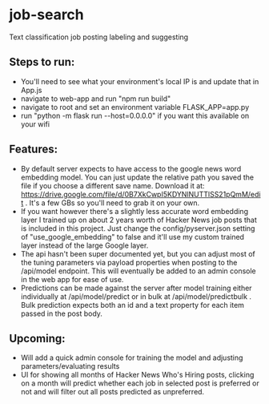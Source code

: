 # job-search
Text classification job posting labeling and suggesting

## Steps to run:
- You'll need to see what your environment's local IP is and update that in App.js
- navigate to web-app and run "npm run build"
- navigate to root and set an environment variable FLASK_APP=app.py
- run "python -m flask run --host=0.0.0.0" if you want this available on your wifi

## Features:
- By default server expects to have access to the google news word embedding model. You can just update the relative path you saved the file if you choose a different save name. Download it at: https://drive.google.com/file/d/0B7XkCwpI5KDYNlNUTTlSS21pQmM/edit . It's a few GBs so you'll need to grab it on your own.
- If you want however there's a slightly less accurate word embedding layer I trained up on about 2 years worth of Hacker News job posts that is included in this project. Just change the config/pyserver.json setting of "use_google_embedding" to false and it'll use my custom trained layer instead of the large Google layer.
- The api hasn't been super documented yet, but you can adjust most of the tuning parameters via payload properties when posting to the /api/model endpoint. This will eventually be added to an admin console in the web app for ease of use.
- Predictions can be made against the server after model training either individually at /api/model/predict or in bulk at /api/model/predictbulk . Bulk prediction expects both an id and a text property for each item passed in the post body.

## Upcoming:
- Will add a quick admin console for training the model and adjusting parameters/evaluating results
- UI for showing all months of Hacker News Who's Hiring posts, clicking on a month will predict whether each job in selected post is preferred or not and will
filter out all posts predicted as unpreferred.
